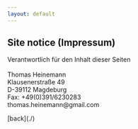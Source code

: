 ```yaml
---
layout: default
---
```


## Site notice (Impressum)
<p>
Verantwortlich für den Inhalt dieser Seiten
<br>
<br>
Thomas Heinemann<br>
Klausenerstraße 49<br>
D-39112 Magdeburg<br>
Fax: +49(0)391/6230283<br>
thomas.heinemann@gmail.com
</p>
[back](./)
